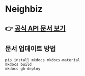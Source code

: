# Neighbiz

👉 [공식 API 문서 보기](https://dezeli.github.io/Neighbiz/)  
---

## 문서 업데이트 방법
```
pip install mkdocs mkdocs-material
mkdocs build
mkdocs gh-deploy
```
